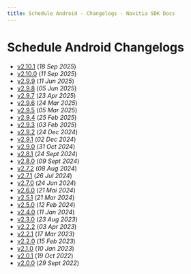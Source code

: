 ```yaml
---
title: Schedule Android - Changelogs - Navitia SDK Docs
---
```


# Schedule Android Changelogs

* [v2.10.1](releases/2.10.1/index.md) (_18 Sep 2025_)
* [v2.10.0](releases/2.10.0/index.md) (_11 Sep 2025_)
* [v2.9.9](releases/2.9.9/index.md) (_11 Jun 2025_)
* [v2.9.8](releases/2.9.8/index.md) (_05 Jun 2025_)
* [v2.9.7](releases/2.9.7/index.md) (_23 Apr 2025_)
* [v2.9.6](releases/2.9.6/index.md) (_24 Mar 2025_)
* [v2.9.5](releases/2.9.5/index.md) (_05 Mar 2025_)
* [v2.9.4](releases/2.9.4/index.md) (_25 Feb 2025_)
* [v2.9.3](releases/2.9.3/index.md) (_03 Feb 2025_)
* [v2.9.2](releases/2.9.2/index.md) (_24 Dec 2024_)
* [v2.9.1](releases/2.9.1/index.md) (_02 Dec 2024_)
* [v2.9.0](releases/2.9.0/index.md) (_31 Oct 2024_)
* [v2.8.1](releases/2.8.1/index.md) (_24 Sept 2024_)
* [v2.8.0](releases/2.8.0/index.md) (_09 Sept 2024_)
* [v2.7.2](releases/2.7.2/index.md) (_08 Aug 2024_)
* [v2.7.1](releases/2.7.1/index.md) (_26 Jul 2024_)
* [v2.7.0](releases/2.7.0/index.md) (_24 Jun 2024_)
* [v2.6.0](releases/2.6.0/index.md) (_21 Mai 2024_)
* [v2.5.1](releases/2.5.1/index.md) (_21 Mar 2024_)
* [v2.5.0](releases/2.5.0/index.md) (_12 Feb 2024_)
* [v2.4.0](releases/2.4.0/index.md) (_11 Jan 2024_)
* [v2.3.0](releases/2.3.0/index.md) (_23 Aug 2023_)
* [v2.2.2](releases/2.2.2/index.md) (_03 Apr 2023_)
* [v2.2.1](releases/2.2.1/index.md) (_17 Mar 2023_)
* [v2.2.0](releases/2.2.0/index.md) (_15 Feb 2023_)
* [v2.1.0](releases/2.1.0/index.md) (_10 Jan 2023_)
* [v2.0.1](releases/2.0.1/index.md) (_19 Oct 2022_)
* [v2.0.0](releases/2.0.0/index.md) (_29 Sept 2022_)
